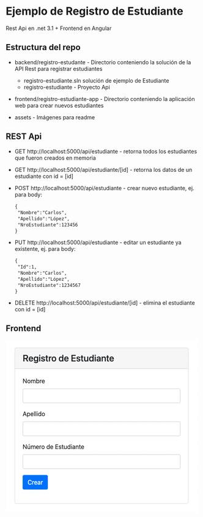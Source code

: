 # Ejemplo de Registro de Estudiante
Rest Api en .net 3.1 + Frontend en Angular

## Estructura del repo
- backend/registro-estudante - Directorio conteniendo la solución de la API Rest para registrar estudiantes
	- registro-estudiante.sln solución de ejemplo de Estudiante
	- registro-estudiante - Proyecto Api

- frontend/registro-estudiante-app - Directorio conteniendo la aplicación web para crear nuevos estudiantes

- assets - Imágenes para readme

## REST Api

- GET http://localhost:5000/api/estudiante - retorna todos los estudiantes que fueron creados en memoria
- GET http://localhost:5000/api/estudiante/[id] - retorna los datos de un estudiante con id = [id]

- POST http://localhost:5000/api/estudiante - crear nuevo estudiante, ej. para body:
  
  ```
  {
   "Nombre":"Carlos",
   "Apellido":"López",
   "NroEstudiante":123456
  }
  ```
 - PUT http://localhost:5000/api/estudiante - editar un estudiante ya existente, ej. para body:
  
    ```
    {
     "Id":1,
     "Nombre":"Carlos",
     "Apellido":"López",
     "NroEstudiante":1234567
    }
    ```
  - DELETE http://localhost:5000/api/estudiante/[id] - elimina el estudiante con id = [id]

## Frontend
![Frontend App Image](assets/app-frontend.png)
